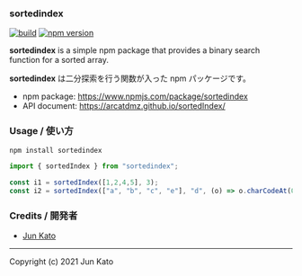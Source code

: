 ### sortedindex

[![build](https://github.com/arcatdmz/sortedIndex/workflows/npm-publish/badge.svg)](https://github.com/arcatdmz/sortedIndex/actions?query=workflow%3Anpm-publish)
[![npm version](https://img.shields.io/npm/v/sortedindex)](https://www.npmjs.com/package/sortedindex)

**sortedindex** is a simple npm package that provides a binary search function for a sorted array.

**sortedindex** は二分探索を行う関数が入った npm パッケージです。

- npm package: https://www.npmjs.com/package/sortedindex
- API document: https://arcatdmz.github.io/sortedIndex/


### Usage / 使い方

```sh
npm install sortedindex
```

```typescript
import { sortedIndex } from "sortedindex";

const i1 = sortedIndex([1,2,4,5], 3);
const i2 = sortedIndex(["a", "b", "c", "e"], "d", (o) => o.charCodeAt(0));
```


### Credits / 開発者

- [Jun Kato](https://junkato.jp)


---
Copyright (c) 2021 Jun Kato
